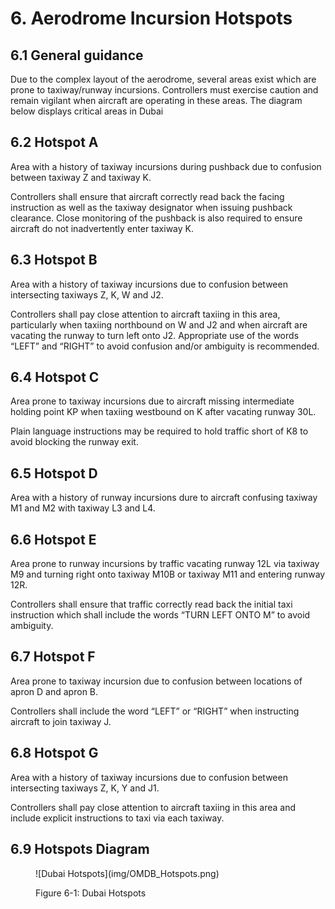 # 6. Aerodrome Incursion Hotspots
## 6.1 General guidance
Due to the complex layout of the aerodrome, several areas exist which are prone to taxiway/runway incursions. Controllers must exercise caution and remain vigilant when aircraft are operating in these areas. The diagram below displays critical areas in Dubai

## 6.2 Hotspot A
Area with a history of taxiway incursions during pushback due to confusion between taxiway Z and taxiway K. 

Controllers shall ensure that aircraft correctly read back the facing instruction as well as the taxiway designator when issuing pushback clearance. Close monitoring of the pushback is also required to ensure aircraft do not inadvertently enter taxiway K.

## 6.3 Hotspot B
Area with a history of taxiway incursions due to confusion between intersecting taxiways Z, K, W and J2.

Controllers shall pay close attention to aircraft taxiing in this area, particularly when taxiing northbound on W and J2 and when aircraft are vacating the runway to turn left onto J2. Appropriate use of the words “LEFT” and “RIGHT” to avoid confusion and/or ambiguity is recommended.

## 6.4 Hotspot C
Area prone to taxiway incursions due to aircraft missing intermediate holding point KP when taxiing westbound on K after vacating runway 30L.

Plain language instructions may be required to hold traffic short of K8 to avoid blocking the runway exit.

## 6.5 Hotspot D
Area with a history of runway incursions dure to aircraft confusing taxiway M1 and M2 with taxiway L3 and L4.

## 6.6 Hotspot E
Area prone to runway incursions by traffic vacating runway 12L via taxiway M9 and turning right onto taxiway M10B or taxiway M11 and entering runway 12R.

Controllers shall ensure that traffic correctly read back the initial taxi instruction which shall include the words “TURN LEFT ONTO M” to avoid ambiguity.

## 6.7 Hotspot F
Area prone to taxiway incursion due to confusion between locations of apron D and apron B.

Controllers shall include the word “LEFT” or “RIGHT” when instructing aircraft to join taxiway J.

## 6.8 Hotspot G
Area with a history of taxiway incursions due to confusion between intersecting taxiways Z, K, Y and J1.

Controllers shall pay close attention to aircraft taxiing in this area and include explicit instructions to taxi via each taxiway.

## 6.9 Hotspots Diagram
<figure markdown>
![Dubai Hotspots](img/OMDB_Hotspots.png)
</figure>
<figure markdown>
  <figcaption>Figure 6-1: Dubai Hotspots </figcaption>
</figure>